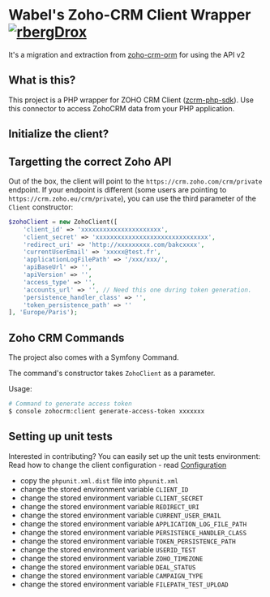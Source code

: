 Wabel's Zoho-CRM Client Wrapper [![rbergDrox](https://circleci.com/gh/rbergDrox/zoho-crm-client-wrapper/tree/ci%2Ftests.svg?style=svg)](https://circleci.com/gh/rbergDrox/zoho-crm-client-wrapper/tree/ci%2Ftests)
====================

It's a migration and extraction from [zoho-crm-orm](https://github.com/Wabel/zoho-crm-orm/tree/1.2) for using the API v2 

What is this?
-------------

This project is a PHP wrapper for  ZOHO CRM Client ([zcrm-php-sdk](https://github.com/zoho/zcrm-php-sdk)). Use this connector to access ZohoCRM data from your PHP application.

Initialize the client?
-------------------------------------

Targetting the correct Zoho API
-------------------------------

Out of the box, the client will point to the `https://crm.zoho.com/crm/private` endpoint.
If your endpoint is different (some users are pointing to `https://crm.zoho.eu/crm/private`), you can
use the third parameter of the `Client` constructor:

```php
$zohoClient = new ZohoClient([
    'client_id' => 'xxxxxxxxxxxxxxxxxxxxxx',
    'client_secret' => 'xxxxxxxxxxxxxxxxxxxxxxxxxxxxxxx',
    'redirect_uri' => 'http://xxxxxxxxx.com/bakcxxxx',
    'currentUserEmail' => 'xxxxx@test.fr',
    'applicationLogFilePath' => '/xxx/xxx/',
    'apiBaseUrl' => '',
    'apiVersion' => '',
    'access_type' => '',
    'accounts_url' => '', // Need this one during token generation.
    'persistence_handler_class' => '',
    'token_persistence_path' => ''
], 'Europe/Paris');
```  

Zoho CRM Commands
-------------------------------------
The project also comes with a Symfony Command.

The command's constructor takes `ZohoClient` as a parameter.

Usage:

```sh
# Command to generate access token
$ console zohocrm:client generate-access-token xxxxxxx
```

Setting up unit tests
---------------------

Interested in contributing? You can easily set up the unit tests environment:
Read how to change the client configuration - read [Configuration](https://github.com/zoho/zcrm-php-sdk)
- copy the `phpunit.xml.dist` file into `phpunit.xml`
- change the stored environment variable `CLIENT_ID`
- change the stored environment variable `CLIENT_SECRET`
- change the stored environment variable `REDIRECT_URI`
- change the stored environment variable `CURRENT_USER_EMAIL`
- change the stored environment variable `APPLICATION_LOG_FILE_PATH`
- change the stored environment variable `PERSISTENCE_HANDLER_CLASS`
- change the stored environment variable `TOKEN_PERSISTENCE_PATH`
- change the stored environment variable `USERID_TEST`
- change the stored environment variable `ZOHO_TIMEZONE`
- change the stored environment variable `DEAL_STATUS`
- change the stored environment variable `CAMPAIGN_TYPE`
- change the stored environment variable `FILEPATH_TEST_UPLOAD`
